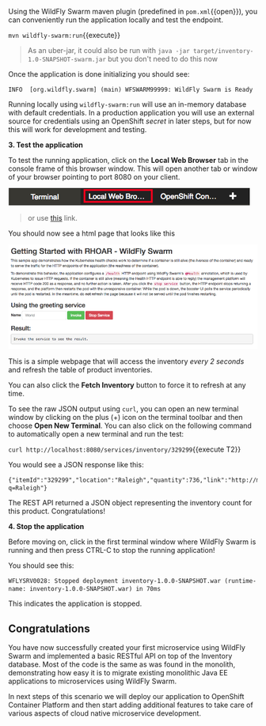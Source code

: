 Using the WildFly Swarm maven plugin (predefined in `pom.xml`{{open}}), you can conveniently run the application locally and test the endpoint.

`mvn wildfly-swarm:run`{{execute}}

> As an uber-jar, it could also be run with `java -jar target/inventory-1.0-SNAPSHOT-swarm.jar` but you don't need to do this now

Once the application is done initializing you should see:

```console
INFO  [org.wildfly.swarm] (main) WFSWARM99999: WildFly Swarm is Ready
```

Running locally using `wildfly-swarm:run` will use an in-memory database with default credentials. In a production application you
will use an external source for credentials using an OpenShift _secret_ in later steps, but for now this will work for development and
testing.

**3. Test the application**

To test the running application, click on the **Local Web Browser** tab in the console frame of this browser window. This will open another tab or window of your browser pointing to port 8080 on your client.

![Local Web Browser Tab](../../assets/mono-to-micro-part-1/web-browser-tab.png)

> or use [this](https://[[HOST_SUBDOMAIN]]-8080-[[KATACODA_HOST]].environments.katacoda.com/) link.

You should now see a html page that looks like this

![App](../../assets/mono-to-micro-part-1/app.png)

This is a simple webpage that will access the inventory *every 2 seconds* and refresh the table of product inventories.

You can also click the **Fetch Inventory** button to force it to refresh at any time.

To see the raw JSON output using `curl`, you can open an new terminal window by clicking on the plus (+)
icon on the terminal toolbar and then  choose **Open New Terminal**. You can also click on the following
command to automatically open a new terminal and run the test:

`curl http://localhost:8080/services/inventory/329299`{{execute T2}}

You would see a JSON response like this:

```
{"itemId":"329299","location":"Raleigh","quantity":736,"link":"http://maps.google.com/?q=Raleigh"}
```

The REST API returned a JSON object representing the inventory count for this product. Congratulations!

**4. Stop the application**

Before moving on, click in the first terminal window where WildFly Swarm is running and then press CTRL-C to stop the running application!

You should see this:

```console
WFLYSRV0028: Stopped deployment inventory-1.0.0-SNAPSHOT.war (runtime-name: inventory-1.0.0-SNAPSHOT.war) in 70ms
```

This indicates the application is stopped.

## Congratulations

You have now successfully created your first microservice using WildFly Swarm and implemented a basic RESTful
API on top of the Inventory database. Most of the code is the same as was found in the monolith, demonstrating how
easy it is to migrate existing monolithic Java EE applications to microservices using WildFly Swarm.

In next steps of this scenario we will deploy our application to OpenShift Container Platform and then start
adding additional features to take care of various aspects of cloud native microservice development.
